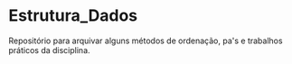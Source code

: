 # Estrutura_Dados
Repositório para arquivar alguns métodos de ordenação, pa's e trabalhos práticos da disciplina.
